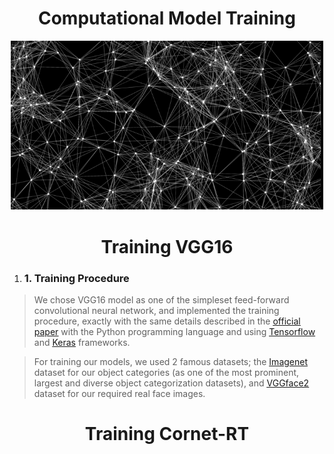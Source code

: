 <h1 align="center">Computational Model Training</h1>
<p align="center">
<img src="image.png" width="500" />
</p>
<h1 align="center">Training VGG16</h1>

1. <h3 align="left">1. Training Procedure</h3>
> We chose VGG16 model as one of the simpleset feed-forward convolutional neural network, and implemented the training procedure, exactly with the same details described in the [<ins>official paper</ins>](https://arxiv.org/abs/1409.1556) with the Python programming language and using [<ins>Tensorflow</ins>](https://www.tensorflow.org/) and [<ins>Keras</ins>](https://keras.io/) frameworks.

> For training our models, we used 2 famous datasets; the [<ins>Imagenet</ins>](https://www.image-net.org/) dataset for our object categories (as one of the most prominent, largest and diverse object categorization datasets), and [<ins>VGGface2</ins>](https://www.robots.ox.ac.uk/~vgg/data/vgg_face2/) dataset for our required real face images. 

<h1 align="center">Training Cornet-RT</h1>
